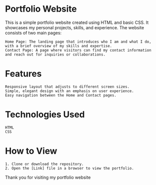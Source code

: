 # Portfolio Website

This is a simple portfolio website created using HTML and basic CSS. It showcases my personal projects, skills, and experience. The website consists of two main pages:

    Home Page: The landing page that introduces who I am and what I do, with a brief overview of my skills and expertise.
    Contact Page: A page where visitors can find my contact information and reach out for inquiries or collaborations.

# Features

    Responsive layout that adjusts to different screen sizes.
    Simple, elegant design with an emphasis on user experience.
    Easy navigation between the Home and Contact pages.

# Technologies Used

    HTML
    CSS

# How to View

    1. Clone or download the repository.
    2. Open the [Link] file in a browser to view the portfolio.


Thank you for visiting my portfolio website
